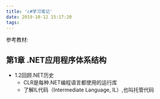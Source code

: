 ```yaml
---
title: 'c#学习笔记'
date: 2019-10-12 15:17:20
tags:
---
```


参考教材:

<!-- more -->

## 第1章 .NET应用程序体系结构

* 1.2回顾.NET历史
  * CLR是每种.NET编程语言都使用的运行库
  * 了解IL代码（Intermediate Language, IL）,也叫托管代码